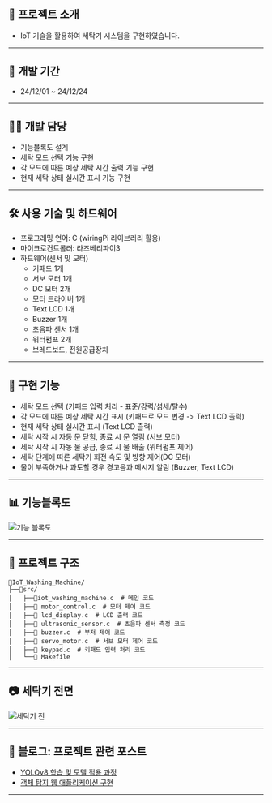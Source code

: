 ## 📌 프로젝트 소개
- IoT 기술을 활용하여 세탁기 시스템을 구현하였습니다.


---


## 📅 개발 기간
- 24/12/01 ~ 24/12/24


---


## 👨‍💻 개발 담당
- 기능블록도 설계
- 세탁 모드 선택 기능 구현
- 각 모드에 따른 예상 세탁 시간 출력 기능 구현
- 현재 세탁 상태 실시간 표시 기능 구현


---


## 🛠️ 사용 기술 및 하드웨어
- 프로그래밍 언어: C (wiringPi 라이브러리 활용)
- 마이크로컨트롤러: 라즈베리파이3
- 하드웨어(센서 및 모터)
  - 키패드 1개 
  - 서보 모터 1개
  - DC 모터 2개
  - 모터 드라이버 1개
  - Text LCD 1개
  - Buzzer 1개
  - 초음파 센서 1개
  - 워터펌프 2개
  - 브레드보드, 전원공급장치


---


## 🎯 구현 기능
- 세탁 모드 선택 (키패드 입력 처리 - 표준/강력/섬세/탈수)
- 각 모드에 따른 예상 세탁 시간 표시 (키패드로 모드 변경 -> Text LCD 출력)
- 현재 세탁 상태 실시간 표시 (Text LCD 출력)
- 세탁 시작 시 자동 문 닫힘, 종료 시 문 열림 (서보 모터)
- 세탁 시작 시 자동 물 공급, 종료 시 물 배출 (워터펌프 제어)
- 세탁 단계에 따른 세탁기 회전 속도 및 방향 제어(DC 모터)
- 물이 부족하거나 과도할 경우 경고음과 메시지 알림 (Buzzer, Text LCD)


---


## 📊 기능블록도
![기능 블록도](https://private-user-images.githubusercontent.com/122363990/418546220-5e922c63-8ee1-444c-8bc9-6515f3cefcf5.png?jwt=eyJhbGciOiJIUzI1NiIsInR5cCI6IkpXVCJ9.eyJpc3MiOiJnaXRodWIuY29tIiwiYXVkIjoicmF3LmdpdGh1YnVzZXJjb250ZW50LmNvbSIsImtleSI6ImtleTUiLCJleHAiOjE3NDEwMDAzOTYsIm5iZiI6MTc0MTAwMDA5NiwicGF0aCI6Ii8xMjIzNjM5OTAvNDE4NTQ2MjIwLTVlOTIyYzYzLThlZTEtNDQ0Yy04YmM5LTY1MTVmM2NlZmNmNS5wbmc_WC1BbXotQWxnb3JpdGhtPUFXUzQtSE1BQy1TSEEyNTYmWC1BbXotQ3JlZGVudGlhbD1BS0lBVkNPRFlMU0E1M1BRSzRaQSUyRjIwMjUwMzAzJTJGdXMtZWFzdC0xJTJGczMlMkZhd3M0X3JlcXVlc3QmWC1BbXotRGF0ZT0yMDI1MDMwM1QxMTA4MTZaJlgtQW16LUV4cGlyZXM9MzAwJlgtQW16LVNpZ25hdHVyZT0xZWQ4ZjE1MzI0MjY0N2Q1NjM1YjQ3OWE4MDRhOTBmMjA3MGEzNGM2MWRjOThlMGZhNjg4MjcxNjI4YTI0OGQ3JlgtQW16LVNpZ25lZEhlYWRlcnM9aG9zdCJ9.3FEO3Dd3MXiOSi23fhqNi1DCLsgYcQKQQIGsAs_hsR8)


---


## 📂 프로젝트 구조
```
📂IoT_Washing_Machine/
├──📂src/
│   ├──📂iot_washing_machine.c  # 메인 코드
│   ├──📂 motor_control.c  # 모터 제어 코드
│   ├──📂 lcd_display.c  # LCD 출력 코드
│   ├──📂 ultrasonic_sensor.c  # 초음파 센서 측정 코드
│   ├──📂 buzzer.c  # 부저 제어 코드
│   ├──📂 servo_motor.c  # 서보 모터 제어 코드
│   ├──📂 keypad.c  # 키패드 입력 처리 코드
│   └──📂 Makefile
```


---


## 📷 세탁기 전면
![세탁기 전](https://private-user-images.githubusercontent.com/122363990/418546274-f3077d20-78e9-4991-95b7-33c419efa86f.png?jwt=eyJhbGciOiJIUzI1NiIsInR5cCI6IkpXVCJ9.eyJpc3MiOiJnaXRodWIuY29tIiwiYXVkIjoicmF3LmdpdGh1YnVzZXJjb250ZW50LmNvbSIsImtleSI6ImtleTUiLCJleHAiOjE3NDEwMDA0MDcsIm5iZiI6MTc0MTAwMDEwNywicGF0aCI6Ii8xMjIzNjM5OTAvNDE4NTQ2Mjc0LWYzMDc3ZDIwLTc4ZTktNDk5MS05NWI3LTMzYzQxOWVmYTg2Zi5wbmc_WC1BbXotQWxnb3JpdGhtPUFXUzQtSE1BQy1TSEEyNTYmWC1BbXotQ3JlZGVudGlhbD1BS0lBVkNPRFlMU0E1M1BRSzRaQSUyRjIwMjUwMzAzJTJGdXMtZWFzdC0xJTJGczMlMkZhd3M0X3JlcXVlc3QmWC1BbXotRGF0ZT0yMDI1MDMwM1QxMTA4MjdaJlgtQW16LUV4cGlyZXM9MzAwJlgtQW16LVNpZ25hdHVyZT0yMzY1ZWNmNTU2M2I4ZDYzMzMwMjYzZDljYjI3Mjk1NzU2MTMwYjUxNTQzZjUwMWU0MGQxOThjZTA5YzQ1NmQwJlgtQW16LVNpZ25lZEhlYWRlcnM9aG9zdCJ9.t3myjZoZlfHOH3j1VcIFJRXHCdX6LVA1hV2a8SEX7CY)


---


## 🔗 블로그: 프로젝트 관련 포스트
- [YOLOv8 학습 및 모델 적용 과정](https://djjin02.tistory.com/205)
- [객체 탐지 웹 애플리케이션 구현](https://djjin02.tistory.com/207)


---


